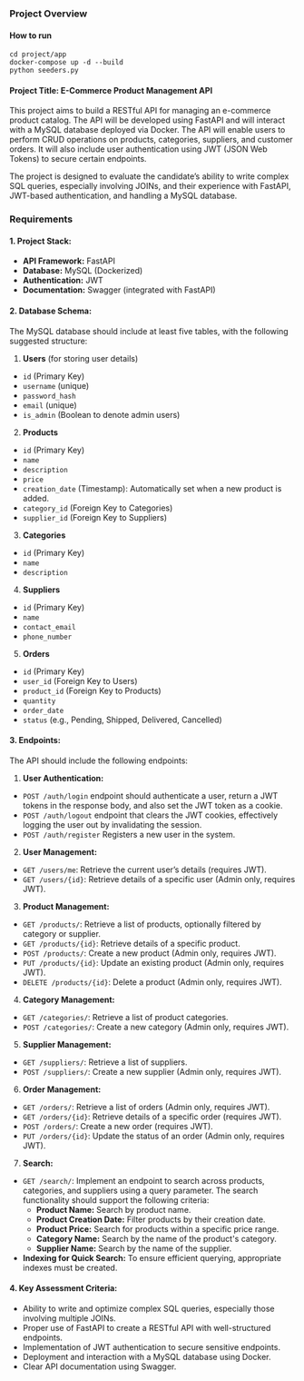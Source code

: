 ### Project Overview

#### How to run

```
cd project/app
docker-compose up -d --build
python seeders.py
```

#### Project Title: **E-Commerce Product Management API**

This project aims to build a RESTful API for managing an e-commerce product catalog. The API will be developed using FastAPI and will interact with a MySQL database deployed via Docker. The API will enable users to perform CRUD operations on products, categories, suppliers, and customer orders. It will also include user authentication using JWT (JSON Web Tokens) to secure certain endpoints.

The project is designed to evaluate the candidate’s ability to write complex SQL queries, especially involving JOINs, and their experience with FastAPI, JWT-based authentication, and handling a MySQL database.

### Requirements

#### 1. **Project Stack:**

- **API Framework:** FastAPI
- **Database:** MySQL (Dockerized)
- **Authentication:** JWT
- **Documentation:** Swagger (integrated with FastAPI)

#### 2. **Database Schema:**

The MySQL database should include at least five tables, with the following suggested structure:

1. **Users** (for storing user details)

- `id` (Primary Key)
- `username` (unique)
- `password_hash`
- `email` (unique)
- `is_admin` (Boolean to denote admin users)

2. **Products**

- `id` (Primary Key)
- `name`
- `description`
- `price`
- `creation_date` (Timestamp): Automatically set when a new product is added.
- `category_id` (Foreign Key to Categories)
- `supplier_id` (Foreign Key to Suppliers)

3. **Categories**

- `id` (Primary Key)
- `name`
- `description`

4. **Suppliers**

- `id` (Primary Key)
- `name`
- `contact_email`
- `phone_number`

5. **Orders**

- `id` (Primary Key)
- `user_id` (Foreign Key to Users)
- `product_id` (Foreign Key to Products)
- `quantity`
- `order_date`
- `status` (e.g., Pending, Shipped, Delivered, Cancelled)

#### 3. **Endpoints:**

The API should include the following endpoints:

1. **User Authentication:**

- `POST /auth/login` endpoint should authenticate a user, return a JWT tokens in the response body, and also set the JWT token as a cookie.
- `POST /auth/logout` endpoint that clears the JWT cookies, effectively logging the user out by invalidating the session.
- `POST /auth/register` Registers a new user in the system.

2. **User Management:**

- `GET /users/me`: Retrieve the current user’s details (requires JWT).
- `GET /users/{id}`: Retrieve details of a specific user (Admin only, requires JWT).

3. **Product Management:**

- `GET /products/`: Retrieve a list of products, optionally filtered by category or supplier.
- `GET /products/{id}`: Retrieve details of a specific product.
- `POST /products/`: Create a new product (Admin only, requires JWT).
- `PUT /products/{id}`: Update an existing product (Admin only, requires JWT).
- `DELETE /products/{id}`: Delete a product (Admin only, requires JWT).

4. **Category Management:**

- `GET /categories/`: Retrieve a list of product categories.
- `POST /categories/`: Create a new category (Admin only, requires JWT).

5. **Supplier Management:**

- `GET /suppliers/`: Retrieve a list of suppliers.
- `POST /suppliers/`: Create a new supplier (Admin only, requires JWT).

6. **Order Management:**

- `GET /orders/`: Retrieve a list of orders (Admin only, requires JWT).
- `GET /orders/{id}`: Retrieve details of a specific order (requires JWT).
- `POST /orders/`: Create a new order (requires JWT).
- `PUT /orders/{id}`: Update the status of an order (Admin only, requires JWT).

7. **Search:**

- `GET /search/`:
  Implement an endpoint to search across products, categories, and suppliers using a query parameter. The search functionality should support the following criteria:
  - **Product Name:** Search by product name.
  - **Product Creation Date:** Filter products by their creation date.
  - **Product Price:** Search for products within a specific price range.
  - **Category Name:** Search by the name of the product's category.
  - **Supplier Name:** Search by the name of the supplier.
- **Indexing for Quick Search:**
  To ensure efficient querying, appropriate indexes must be created.

#### 4. **Key Assessment Criteria:**

- Ability to write and optimize complex SQL queries, especially those involving multiple JOINs.
- Proper use of FastAPI to create a RESTful API with well-structured endpoints.
- Implementation of JWT authentication to secure sensitive endpoints.
- Deployment and interaction with a MySQL database using Docker.
- Clear API documentation using Swagger.

```

```
